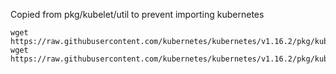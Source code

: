 Copied from pkg/kubelet/util to prevent importing kubernetes

```
wget https://raw.githubusercontent.com/kubernetes/kubernetes/v1.16.2/pkg/kubelet/util/util_unix.go
wget https://raw.githubusercontent.com/kubernetes/kubernetes/v1.16.2/pkg/kubelet/util/util.go
```

